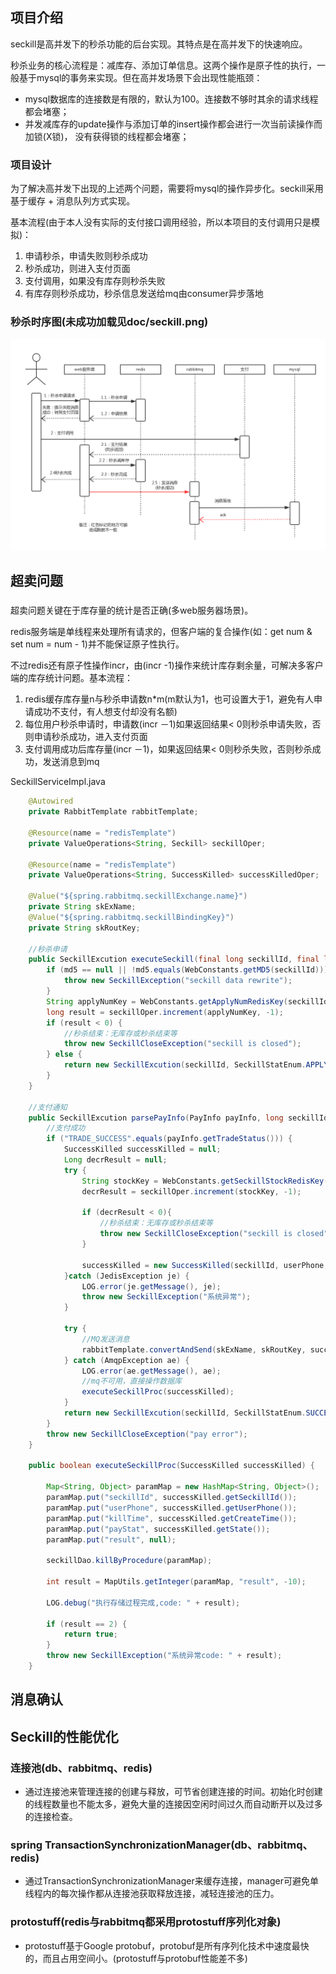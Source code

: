 ## 项目介绍
seckill是高并发下的秒杀功能的后台实现。其特点是在高并发下的快速响应。

秒杀业务的核心流程是：减库存、添加订单信息。这两个操作是原子性的执行，一般基于mysql的事务来实现。但在高并发场景下会出现性能瓶颈：

* mysql数据库的连接数是有限的，默认为100。连接数不够时其余的请求线程都会堵塞；
* 并发减库存的update操作与添加订单的insert操作都会进行一次当前读操作而加锁(X锁)，
没有获得锁的线程都会堵塞；

### 项目设计
为了解决高并发下出现的上述两个问题，需要将mysql的操作异步化。seckill采用基于缓存 + 消息队列方式实现。

基本流程(由于本人没有实际的支付接口调用经验，所以本项目的支付调用只是模拟)：

1. 申请秒杀，申请失败则秒杀成功
2. 秒杀成功，则进入支付页面
3. 支付调用，如果没有库存则秒杀失败
4. 有库存则秒杀成功，秒杀信息发送给mq由consumer异步落地

### 秒杀时序图(未成功加载见doc/seckill.png)
![seckill process diagram](doc/seckill.png)

## 超卖问题
### 
超卖问题关键在于库存量的统计是否正确(多web服务器场景)。

redis服务端是单线程来处理所有请求的，但客户端的复合操作(如：get num & set num = num - 1)并不能保证原子性执行。

不过redis还有原子性操作incr，由(incr -1)操作来统计库存剩余量，可解决多客户端的库存统计问题。基本流程：

1. redis缓存库存量n与秒杀申请数n*m(m默认为1，也可设置大于1，避免有人申请成功不支付，有人想支付却没有名额)
2. 每位用户秒杀申请时，申请数(incr －1)如果返回结果< 0则秒杀申请失败，否则申请秒杀成功，进入支付页面
3. 支付调用成功后库存量(incr －1)，如果返回结果< 0则秒杀失败，否则秒杀成功，发送消息到mq

SeckillServiceImpl.java

```java
    @Autowired
    private RabbitTemplate rabbitTemplate;

    @Resource(name = "redisTemplate")
    private ValueOperations<String, Seckill> seckillOper;

    @Resource(name = "redisTemplate")
    private ValueOperations<String, SuccessKilled> successKilledOper;
    
    @Value("${spring.rabbitmq.seckillExchange.name}")
    private String skExName;
    @Value("${spring.rabbitmq.seckillBindingKey}")
    private String skRoutKey;
    
    //秒杀申请
    public SeckillExcution executeSeckill(final long seckillId, final long userPhone, String md5) throws SeckillException, SeckillCloseException {
        if (md5 == null || !md5.equals(WebConstants.getMD5(seckillId))) {
            throw new SeckillException("seckill data rewrite");
        }
        String applyNumKey = WebConstants.getApplyNumRedisKey(seckillId);
        long result = seckillOper.increment(applyNumKey, -1);
        if (result < 0) {
            //秒杀结束：无库存或秒杀结束等
            throw new SeckillCloseException("seckill is closed");
        } else {
            return new SeckillExcution(seckillId, SeckillStatEnum.APPLY);
        }
    }
    
    //支付通知
    public SeckillExcution parsePayInfo(PayInfo payInfo, long seckillId, long userPhone) {
        //支付成功
        if ("TRADE_SUCCESS".equals(payInfo.getTradeStatus())) {
            SuccessKilled successKilled = null;
            Long decrResult = null;
            try {
                String stockKey = WebConstants.getSeckillStockRedisKey(seckillId);
                decrResult = seckillOper.increment(stockKey, -1);

                if (decrResult < 0){
                    //秒杀结束：无库存或秒杀结束等
                    throw new SeckillCloseException("seckill is closed");
                }

                successKilled = new SuccessKilled(seckillId, userPhone, SeckillStatEnum.SUCCESS.getState());
            }catch (JedisException je) {
                LOG.error(je.getMessage(), je);
                throw new SeckillException("系统异常");
            }
            
            try {
                //MQ发送消息
                rabbitTemplate.convertAndSend(skExName, skRoutKey, successKilled);
            } catch (AmqpException ae) {
                LOG.error(ae.getMessage(), ae);
                //mq不可用，直接操作数据库
                executeSeckillProc(successKilled);
            } 
            return new SeckillExcution(seckillId, SeckillStatEnum.SUCCESS, successKilled);
        }
        throw new SeckillCloseException("pay error");
    }
    
    public boolean executeSeckillProc(SuccessKilled successKilled) {

        Map<String, Object> paramMap = new HashMap<String, Object>();
        paramMap.put("seckillId", successKilled.getSeckillId());
        paramMap.put("userPhone", successKilled.getUserPhone());
        paramMap.put("killTime", successKilled.getCreateTime());
        paramMap.put("payStat", successKilled.getState());
        paramMap.put("result", null);

        seckillDao.killByProcedure(paramMap);

        int result = MapUtils.getInteger(paramMap, "result", -10);

        LOG.debug("执行存储过程完成,code: " + result);

        if (result == 2) {
            return true;
        }
        throw new SeckillException("系统异常code: " + result);
    }
```
## 消息确认


## Seckill的性能优化
### 连接池(db、rabbitmq、redis)
- 通过连接池来管理连接的创建与释放，可节省创建连接的时间。初始化时创建的线程数量也不能太多，避免大量的连接因空闲时间过久而自动断开以及过多的连接检查。

### spring TransactionSynchronizationManager(db、rabbitmq、redis)
- 通过TransactionSynchronizationManager来缓存连接，manager可避免单线程内的每次操作都从连接池获取释放连接，减轻连接池的压力。

### protostuff(redis与rabbitmq都采用protostuff序列化对象)
- protostuff基于Google protobuf，protobuf是所有序列化技术中速度最快的，而且占用空间小。(protostuff与protobuf性能差不多)


